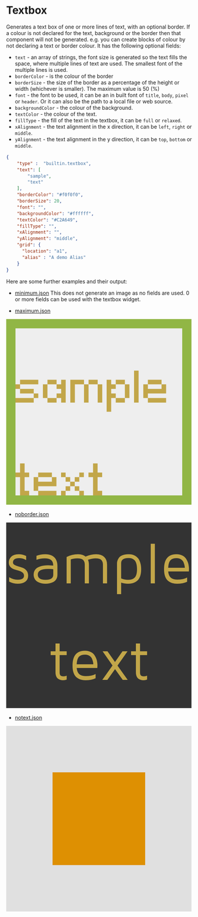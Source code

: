 # Textbox

Generates a text box of one or more lines of text, with an optional border.
If a colour is not declared for the text, background or the border then that
component will not be generated. e.g. you can create blocks of colour by not
declaring a text or border colour.
It has the following optional fields:

- `text` - an array of strings, the font size is generated so the text fills the space, where multiple lines of
text are used. The smallest font of the multiple lines is used.
- `borderColor` - is the colour of the border
- `borderSize` - the size of the border as a percentage of the height or width (whichever is smaller).
The maximum value is 50 (%)
- `font` - the font to be used, it can be an in built font of `title`, `body`, `pixel` or `header`. Or it can also be
the path to a local file or web source.
- `backgroundColor` - the colour of the background.
- `textColor` - the colour of the text.
- `fillType` - the fill of the text in the textbox, it can be `full` or `relaxed`.
- `xAlignment` - the text alignment in the x direction, it can be `left`, `right` or `middle`.
- `yAlignment` - the text alignment in the y direction, it can be `top`, `bottom` or `middle`.

```json
{
    "type" :  "builtin.textbox",
    "text": [
        "sample",
        "text"
    ],
    "borderColor": "#f0f0f0",
    "borderSize": 20,
    "font": "",
    "backgroundColor": "#ffffff",
    "textColor": "#C2A649",
    "fillType": "",
    "xAlignment": "",
    "yAlignment": "middle",
    "grid": {
      "location": "a1",
      "alias" : "A demo Alias"
    }
}
```

Here are some further examples and their output:

- [minimum.json](../exampleJson/builtin.textbox/minimum-example.json) This does
not generate an image as no fields are used. 0 or more fields can be used with
the textbox widget.

- [maximum.json](../exampleJson/builtin.textbox/maximum-example.json)

![image](../exampleJson/builtin.textbox/maximum-example.png)

- [noborder.json](../exampleJson/builtin.textbox/noborder-example.json)

![image](../exampleJson/builtin.textbox/noborder-example.png)

- [notext.json](../exampleJson/builtin.textbox/notext-example.json)

![image](../exampleJson/builtin.textbox/notext-example.png)
